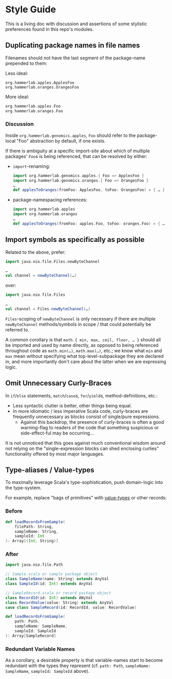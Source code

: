 
# Style Guide

This is a living doc with discussion and assertions of some stylistic preferences found in this repo's modules.

## Duplicating package names in file names
Filenames should not have the last segment of the package-name prepended to them:

Less ideal:

```
org.hammerlab.apples.ApplesFoo
org.hammerlab.oranges.OrangesFoo
```

More ideal:

```scala
org.hammerlab.apples.Foo
org.hammerlab.oranges.Foo
```

### Discussion
Inside `org.hammerlab.genomics.apples`, `Foo` should refer to the package-local "Foo" abstraction by default, if one exists. 

If there is ambiguity at a specific import-site about which of multiple packages' `Foo`s is being referenced, that can be resolved by either:

- `import`-renaming:

  ```scala
  import org.hammerlab.genomics.apples.{ Foo => ApplesFoo }
  import org.hammerlab.genomics.oranges.{ Foo => OrangesFoo }
  …
  def applesToOranges(fromFoo: ApplesFoo, toFoo: OrangesFoo) = { … }
  ```

- package-namespacing references:

  ```scala
  import org.hammerlab.apples
  import org.hammerlab.oranges
  …
  def applesToOranges(fromFoo: apples.Foo, toFoo: oranges.Foo) = { … }
  ```

## Import symbols as specifically as possible

Related to the above, prefer:

```scala
import java.nio.file.Files.newByteChannel

…
val channel = newByteChannel(…)
```

over:

```scala
import java.nio.file.Files

…
val channel = Files.newByteChannel(…)
```

`Files`-scoping of `newByteChannel` is only necessary if there are multiple `newByteChannel` methods/symbols in scope / that could potentially be referred to.
  
A common corollary is that `math.{ min, max, ceil, floor, … }` should all be imported and used by name directly, as opposed to being referenced throughout code as `math.min(…)`, `math.max(…)`, etc.; we know what `min` and `max` mean without specifying what top-level-subpackage they are declared in, and more importantly don't care about the latter when we are expressing logic.

## Omit Unnecessary Curly-Braces
In `if`/`else` statements, `match`/`case`s, `for`/`yield`s, method-definitions, etc.:
- Less syntactic clutter is better, other things being equal.
- In more idiomatic / less imperative Scala code, curly-braces are frequently unnecessary as blocks consist of single/pure expressions. 
  - Against this backdrop, the presence of curly-braces is often a good warning-flag to readers of the code that something suspicious or side-effect-ful may be occurring…

It is not unnoticed that this goes against much conventional wisdom around not relying on the "single-expression blocks can shed enclosing curlies" functionality offered by most major languages.
  
## Type-aliases / Value-types

To maximally leverage Scala's type-sophistication, push domain-logic into the type-system.
 
For example, replace "bags of primitives" with [value-types](http://docs.scala-lang.org/overviews/core/value-classes.html) or other records:
 
### Before

```scala
def loadRecordsFromSample(
    filePath: String, 
    sampleName: String, 
    sampleId: Int
): Array[(Int, String)]
```

### After

```scala
import java.nio.file.Path

// Sample.scala or sample package object
class SampleName(name: String) extends AnyVal
class SampleId(id: Int) extends AnyVal

// SampleRecord.scala or record package object
class RecordId(id: Int) extends ANyVal
class RecordValue(value: String) extends AnyVal
case class SampleRecord(id: RecordId, value: RecordValue)

def loadRecordsFromSample(
    path: Path, 
    sampleName: SampleName, 
    sampleId: SampleId
): Array[SampleRecord]
```

### Redundant Variable Names

As a corollary, a desirable property is that variable-names start to become redundant with the types they represent (cf. `path: Path`, `sampleName: SampleName`, `sampleId: SampleId` above).
